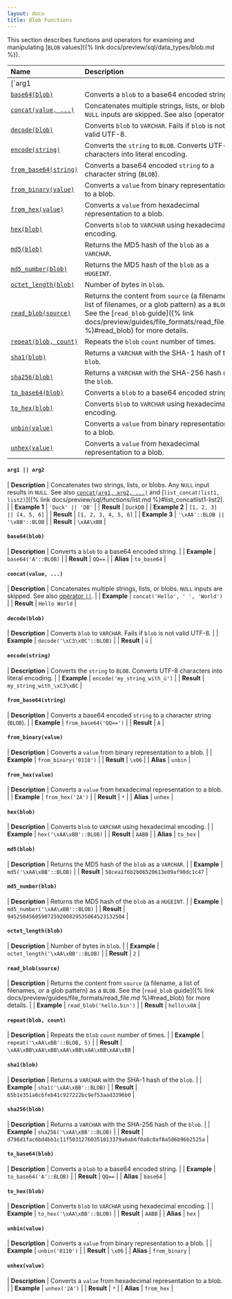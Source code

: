 ```yaml
---
layout: docu
title: Blob Functions
---
```


<!-- markdownlint-disable MD001 -->

This section describes functions and operators for examining and manipulating [`BLOB` values]({% link docs/preview/sql/data_types/blob.md %}).

<!-- Start of section generated by scripts/generate_sql_function_docs.py; categories: [blob] -->
<!-- markdownlint-disable MD056 -->

| Name | Description |
|:--|:-------|
| [`arg1 || arg2`](#arg1--arg2) | Concatenates two strings, lists, or blobs. Any `NULL` input results in `NULL`. See also [`concat(arg1, arg2, ...)`](#concatvalue) and [`list_concat(list1, list2)`]({% link docs/preview/sql/functions/list.md %}#list_concatlist1-list2). |
| [`base64(blob)`](#base64blob) | Converts a `blob` to a base64 encoded string. |
| [`concat(value, ...)`](#concatvalue-) | Concatenates multiple strings, lists, or blobs. `NULL` inputs are skipped. See also [operator `||`](#arg1--arg2). |
| [`decode(blob)`](#decodeblob) | Converts `blob` to `VARCHAR`. Fails if `blob` is not valid UTF-8. |
| [`encode(string)`](#encodestring) | Converts the `string` to `BLOB`. Converts UTF-8 characters into literal encoding. |
| [`from_base64(string)`](#from_base64string) | Converts a base64 encoded `string` to a character string (`BLOB`). |
| [`from_binary(value)`](#from_binaryvalue) | Converts a `value` from binary representation to a blob. |
| [`from_hex(value)`](#from_hexvalue) | Converts a `value` from hexadecimal representation to a blob. |
| [`hex(blob)`](#hexblob) | Converts `blob` to `VARCHAR` using hexadecimal encoding. |
| [`md5(blob)`](#md5blob) | Returns the MD5 hash of the `blob` as a `VARCHAR`. |
| [`md5_number(blob)`](#md5_numberblob) | Returns the MD5 hash of the `blob` as a `HUGEINT`. |
| [`octet_length(blob)`](#octet_lengthblob) | Number of bytes in `blob`. |
| [`read_blob(source)`](#read_blobsource) | Returns the content from `source` (a filename, a list of filenames, or a glob pattern) as a `BLOB`. See the [`read_blob` guide]({% link docs/preview/guides/file_formats/read_file.md %}#read_blob) for more details. |
| [`repeat(blob, count)`](#repeatblob-count) | Repeats the `blob` `count` number of times. |
| [`sha1(blob)`](#sha1blob) | Returns a `VARCHAR` with the SHA-1 hash of the `blob`. |
| [`sha256(blob)`](#sha256blob) | Returns a `VARCHAR` with the SHA-256 hash of the `blob`. |
| [`to_base64(blob)`](#to_base64blob) | Converts a `blob` to a base64 encoded string. |
| [`to_hex(blob)`](#to_hexblob) | Converts `blob` to `VARCHAR` using hexadecimal encoding. |
| [`unbin(value)`](#unbinvalue) | Converts a `value` from binary representation to a blob. |
| [`unhex(value)`](#unhexvalue) | Converts a `value` from hexadecimal representation to a blob. |

<!-- markdownlint-enable MD056 -->

#### `arg1 || arg2`

<div class="nostroke_table"></div>

| **Description** | Concatenates two strings, lists, or blobs. Any `NULL` input results in `NULL`. See also [`concat(arg1, arg2, ...)`](#concatvalue) and [`list_concat(list1, list2)`]({% link docs/preview/sql/functions/list.md %}#list_concatlist1-list2). |
| **Example 1** | `'Duck' || 'DB'` |
| **Result** | `DuckDB` |
| **Example 2** | `[1, 2, 3] || [4, 5, 6]` |
| **Result** | `[1, 2, 3, 4, 5, 6]` |
| **Example 3** | `'\xAA'::BLOB || '\xBB'::BLOB` |
| **Result** | `\xAA\xBB` |

#### `base64(blob)`

<div class="nostroke_table"></div>

| **Description** | Converts a `blob` to a base64 encoded string. |
| **Example** | `base64('A'::BLOB)` |
| **Result** | `QQ==` |
| **Alias** | `to_base64` |

#### `concat(value, ...)`

<div class="nostroke_table"></div>

| **Description** | Concatenates multiple strings, lists, or blobs. `NULL` inputs are skipped. See also [operator `||`](#arg1--arg2). |
| **Example** | `concat('Hello', ' ', 'World')` |
| **Result** | `Hello World` |

#### `decode(blob)`

<div class="nostroke_table"></div>

| **Description** | Converts `blob` to `VARCHAR`. Fails if `blob` is not valid UTF-8. |
| **Example** | `decode('\xC3\xBC'::BLOB)` |
| **Result** | `ü` |

#### `encode(string)`

<div class="nostroke_table"></div>

| **Description** | Converts the `string` to `BLOB`. Converts UTF-8 characters into literal encoding. |
| **Example** | `encode('my_string_with_ü')` |
| **Result** | `my_string_with_\xC3\xBC` |

#### `from_base64(string)`

<div class="nostroke_table"></div>

| **Description** | Converts a base64 encoded `string` to a character string (`BLOB`). |
| **Example** | `from_base64('QQ==')` |
| **Result** | `A` |

#### `from_binary(value)`

<div class="nostroke_table"></div>

| **Description** | Converts a `value` from binary representation to a blob. |
| **Example** | `from_binary('0110')` |
| **Result** | `\x06` |
| **Alias** | `unbin` |

#### `from_hex(value)`

<div class="nostroke_table"></div>

| **Description** | Converts a `value` from hexadecimal representation to a blob. |
| **Example** | `from_hex('2A')` |
| **Result** | `*` |
| **Alias** | `unhex` |

#### `hex(blob)`

<div class="nostroke_table"></div>

| **Description** | Converts `blob` to `VARCHAR` using hexadecimal encoding. |
| **Example** | `hex('\xAA\xBB'::BLOB)` |
| **Result** | `AABB` |
| **Alias** | `to_hex` |

#### `md5(blob)`

<div class="nostroke_table"></div>

| **Description** | Returns the MD5 hash of the `blob` as a `VARCHAR`. |
| **Example** | `md5('\xAA\xBB'::BLOB)` |
| **Result** | `58cea1f6b2b06520613e09af90dc1c47` |

#### `md5_number(blob)`

<div class="nostroke_table"></div>

| **Description** | Returns the MD5 hash of the `blob` as a `HUGEINT`. |
| **Example** | `md5_number('\xAA\xBB'::BLOB)` |
| **Result** | `94525045605907259200829535064523132504` |

#### `octet_length(blob)`

<div class="nostroke_table"></div>

| **Description** | Number of bytes in `blob`. |
| **Example** | `octet_length('\xAA\xBB'::BLOB)` |
| **Result** | `2` |

#### `read_blob(source)`

<div class="nostroke_table"></div>

| **Description** | Returns the content from `source` (a filename, a list of filenames, or a glob pattern) as a `BLOB`. See the [`read_blob` guide]({% link docs/preview/guides/file_formats/read_file.md %}#read_blob) for more details. |
| **Example** | `read_blob('hello.bin')` |
| **Result** | `hello\x0A` |

#### `repeat(blob, count)`

<div class="nostroke_table"></div>

| **Description** | Repeats the `blob` `count` number of times. |
| **Example** | `repeat('\xAA\xBB'::BLOB, 5)` |
| **Result** | `\xAA\xBB\xAA\xBB\xAA\xBB\xAA\xBB\xAA\xBB` |

#### `sha1(blob)`

<div class="nostroke_table"></div>

| **Description** | Returns a `VARCHAR` with the SHA-1 hash of the `blob`. |
| **Example** | `sha1('\xAA\xBB'::BLOB)` |
| **Result** | `65b1e351a6cbfeb41c927222bc9ef53aad3396b0` |

#### `sha256(blob)`

<div class="nostroke_table"></div>

| **Description** | Returns a `VARCHAR` with the SHA-256 hash of the `blob`. |
| **Example** | `sha256('\xAA\xBB'::BLOB)` |
| **Result** | `d798d1fac6bd4bb1c11f50312760351013379a0ab6f0a8c0af8a506b96b2525a` |

#### `to_base64(blob)`

<div class="nostroke_table"></div>

| **Description** | Converts a `blob` to a base64 encoded string. |
| **Example** | `to_base64('A'::BLOB)` |
| **Result** | `QQ==` |
| **Alias** | `base64` |

#### `to_hex(blob)`

<div class="nostroke_table"></div>

| **Description** | Converts `blob` to `VARCHAR` using hexadecimal encoding. |
| **Example** | `to_hex('\xAA\xBB'::BLOB)` |
| **Result** | `AABB` |
| **Alias** | `hex` |

#### `unbin(value)`

<div class="nostroke_table"></div>

| **Description** | Converts a `value` from binary representation to a blob. |
| **Example** | `unbin('0110')` |
| **Result** | `\x06` |
| **Alias** | `from_binary` |

#### `unhex(value)`

<div class="nostroke_table"></div>

| **Description** | Converts a `value` from hexadecimal representation to a blob. |
| **Example** | `unhex('2A')` |
| **Result** | `*` |
| **Alias** | `from_hex` |

<!-- End of section generated by scripts/generate_sql_function_docs.py -->
